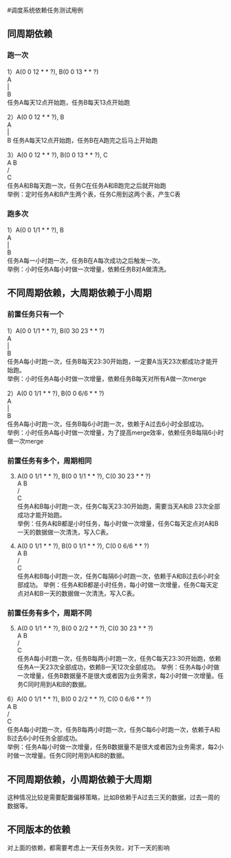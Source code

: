 #调度系统依赖任务测试用例

## 同周期依赖

### 跑一次

1）A(0 0 12 * * ?), B(0 0 13 * * ?)  
A   
|  
B  
任务A每天12点开始跑，任务B每天13点开始跑

2）A(0 0 12 * * ?), B  
A  
|  
B
任务A每天12点开始跑，任务B在A跑完之后马上开始跑

3）A(0 0 12 * * ?), B(0 0 13 * * ?), C  
A  B  
 \/  
 C  
任务A和B每天跑一次，任务C在任务A和B跑完之后就开始跑  
举例：定时任务A和B产生两个表，任务C用到这两个表，产生C表

### 跑多次 
1）A(0 0 1/1 * * ?), B  
A  
|  
B  
任务A每一小时跑一次，任务B在A每次成功之后触发一次。  
举例：小时任务A每小时做一次增量，依赖任务B对A做清洗。

## 不同周期依赖，大周期依赖于小周期

### 前置任务只有一个

1）A(0 0 1/1 * * ?), B(0 30 23 * * ?)  
A  
|  
B  
任务A每小时跑一次，任务B每天23:30开始跑，一定要A当天23次都成功才能开始跑。  
举例：小时任务A每小时做一次增量，依赖任务B每天对所有A做一次merge

2）A(0 0 1/1 * * ?), B(0 0 6/6 * * ?)  
A  
|  
B  
任务A每小时跑一次，任务B每6小时跑一次，依赖于A过去6小时全部成功。  
举例：小时任务A每小时做一次增量，为了提高merge效率，依赖任务B每隔6小时做一次merge

### 前置任务有多个，周期相同

3) A(0 0 1/1 * * ?), B(0 0 1/1 * * ?), C(0 30 23 * * ?)  
A  B  
 \/  
 C   
任务A和B每小时跑一次，任务C每天23:30开始跑，需要当天A和B 23次全部成功才能开始跑。  
举例：任务A和B都是小时任务，每小时做一次增量，任务C每天定点对A和B一天的数据做一次清洗，写入C表。

4) A(0 0 1/1 * * ?), B(0 0 1/1 * * ?), C(0 0 6/6 * * ?)  
A  B  
 \/  
 C   
任务A和B每小时跑一次，任务C每隔6小时跑一次，依赖于A和B过去6小时全部成功。
举例：任务A和B都是小时任务，每小时做一次增量，任务C每天定点对A和B一天的数据做一次清洗，写入C表。

### 前置任务有多个，周期不同

5) A(0 0 1/1 * * ?), B(0 0 2/2 * * ?), C(0 30 23 * * ?)  
A  B  
 \/  
 C   
任务A每小时跑一次，任务B每两小时跑一次，任务C每天23:30开始跑，依赖任务A一天23次全部成功，依赖B一天12次全部成功。
举例：任务A每小时做一次增量，任务B数据量不是很大或者因为业务需求，每2小时做一次增量。任务C同时用到A和B的数据。

6）A(0 0 1/1 * * ?), B(0 0 2/2 * * ?), C(0 0 6/6 * * ?)  
A  B  
 \/  
 C   
任务A每小时跑一次，任务B每两小时跑一次，任务C每6小时跑一次，依赖于A和B过去6小时任务全部成功。  
举例：任务A每小时做一次增量，任务B数据量不是很大或者因为业务需求，每2小时做一次增量。任务C同时用到A和B的数据。


## 不同周期依赖，小周期依赖于大周期

这种情况比较是需要配置偏移策略，比如B依赖于A过去三天的数据，过去一周的数据等。

## 不同版本的依赖
对上面的依赖，都需要考虑上一天任务失败，对下一天的影响

